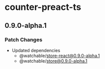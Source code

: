 # counter-preact-ts

## 0.9.0-alpha.1

### Patch Changes

- Updated dependencies
  - @watchable/store-react@0.9.0-alpha.1
  - @watchable/store@0.9.0-alpha.1
